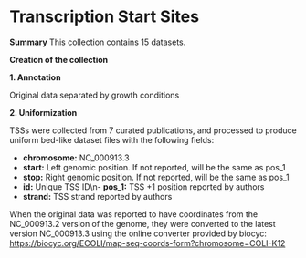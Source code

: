 # Transcription Start Sites
__Summary__
This collection contains 15 datasets.

__Creation of the collection__

**1. Annotation**

Original data separated by growth conditions

**2. Uniformization**

TSSs were collected from 7 curated publications, and processed to produce uniform bed-like dataset files with the following fields:
- __chromosome:__ NC_000913.3
- __start:__ Left genomic position. If not reported, will be the same as pos_1
- __stop:__ Right genomic position. If not reported, will be the same as pos_1
- __id:__ Unique TSS ID\n- __pos_1:__ TSS +1 position reported by authors
- __strand:__ TSS strand reported by authors

When the original data was reported to have coordinates from the NC_000913.2 version of the genome, they were converted to the latest version NC_000913.3 using the online converter provided by biocyc: https://biocyc.org/ECOLI/map-seq-coords-form?chromosome=COLI-K12 
